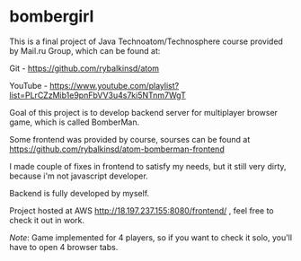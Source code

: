 # bombergirl
This is a final project of Java Technoatom/Technosphere course provided by Mail.ru Group, which can be found at:

Git - https://github.com/rybalkinsd/atom

YouTube - https://www.youtube.com/playlist?list=PLrCZzMib1e9pnFbVV3u4s7ki5NTnm7WgT

Goal of this project is to develop backend server for multiplayer browser game, which is called BomberMan.

Some frontend was provided by course, sourses can be found at https://github.com/rybalkinsd/atom-bomberman-frontend

I made couple of fixes in frontend to satisfy my needs, but it still very dirty, because i'm not javascript developer.

Backend is fully developed by myself.

Project hosted at AWS http://18.197.237.155:8080/frontend/ , feel free to check it out in work.

*Note*: Game implemented for 4 players, so if you want to check it solo, you'll have to open 4 browser tabs.
